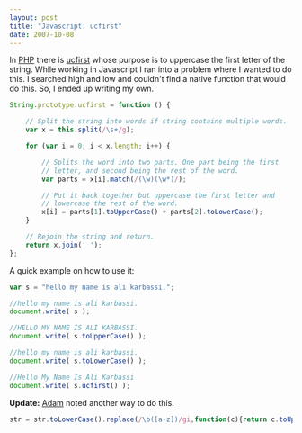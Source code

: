 ```yaml
---
layout: post
title: "Javascript: ucfirst"
date: 2007-10-08
---
```


In [PHP] there is [ucfirst] whose purpose is to uppercase the first letter of the string. While working in Javascript I ran into a problem where I wanted to do this. I searched high and low and couldn't find a native function that would do this. So, I ended up writing my own.

```javascript
String.prototype.ucfirst = function () {

    // Split the string into words if string contains multiple words.
    var x = this.split(/\s+/g);

    for (var i = 0; i < x.length; i++) {

        // Splits the word into two parts. One part being the first
        // letter, and second being the rest of the word.
        var parts = x[i].match(/(\w)(\w*)/);

        // Put it back together but uppercase the first letter and
        // lowercase the rest of the word.
        x[i] = parts[1].toUpperCase() + parts[2].toLowerCase();
    }

    // Rejoin the string and return.
    return x.join(' ');
};
```

A quick example on how to use it:

```javascript
var s = "hello my name is ali karbassi.";

//hello my name is ali karbassi.
document.write( s );

//HELLO MY NAME IS ALI KARBASSI.
document.write( s.toUpperCase() );

//hello my name is ali karbassi.
document.write( s.toLowerCase() );

//Hello My Name Is Ali Karbassi
document.write( s.ucfirst() );
```

**Update:** [Adam] noted another way to do this.

```javascript
str = str.toLowerCase().replace(/\b([a-z])/gi,function(c){return c.toUpperCase()});
```

[PHP]: http://www.php.net
[Adam]: http://tech.karbassi.com/2007/10/08/javascript-ucfirst/?dsq=8795098#comment-8795098
[ucfirst]: http://us.php.net/ucfirst
